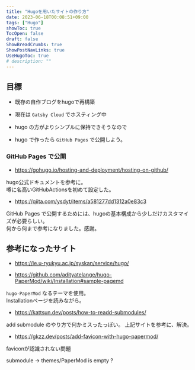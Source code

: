 ```yaml
---
title: "Hugoを用いたサイトの作り方"
date: 2023-06-18T00:08:51+09:00
tags: ["Hugo"]
showToc: true
TocOpen: false
draft: false
ShowBreadCrumbs: true
ShowPostNavLinks: true
UseHugoToc: true
# description: ""
---
```


## 目標

- 既存の自作ブログをhugoで再構築
 - 現在は `Gatsby Cloud` でホスティング中
 - hugo の方がよりシンプルに保持できそうなので

- hugo で作ったら `GitHub Pages` で公開しよう。

### GitHub Pages で公開

- https://gohugo.io/hosting-and-deployment/hosting-on-github/

hugo公式ドキュメントを参考に。  
噂に名高いGitHubActionsを初めて設定した。

- https://qiita.com/ysdyt/items/a581277dd1312a0e83c3

GitHub Pages で公開するためには、hugoの基本構成から少しだけカスタマイズが必要らしい。  
何から何まで参考になりました。感謝。

## 参考になったサイト

- https://ie.u-ryukyu.ac.jp/syskan/service/hugo/

- https://github.com/adityatelange/hugo-PaperMod/wiki/Installation#sample-pagemd

`hugo-PaperMod` なるテーマを使用。  
Installationページを読みながら。

- https://kattsun.dev/posts/how-to-readd-submodules/

add submodule のやり方で何かミスったっぽい。
上記サイトを参考に、解決。

- https://gkzz.dev/posts/add-favicon-with-hugo-papermod/

faviconが認識されない問題

submodule -> themes/PaperMod is empty ?

